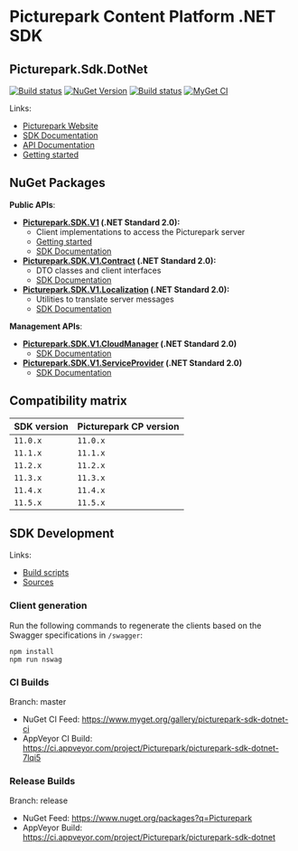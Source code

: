 # Picturepark Content Platform .NET SDK
## Picturepark.Sdk.DotNet

[![Build status](https://img.shields.io/appveyor/ci/Picturepark/picturepark-sdk-dotnet.svg?label=build)](https://ci.appveyor.com/project/Picturepark/picturepark-sdk-dotnet)
[![NuGet Version](https://img.shields.io/nuget/v/Picturepark.SDK.V1.svg)](https://www.nuget.org/packages?q=Picturepark)
[![Build status](https://img.shields.io/appveyor/ci/Picturepark/picturepark-sdk-dotnet-7lqi5/master.svg?label=CI+build)](https://ci.appveyor.com/project/Picturepark/picturepark-sdk-dotnet-7lqi5)
[![MyGet CI](https://img.shields.io/myget/picturepark-sdk-dotnet-ci/vpre/Picturepark.SDK.V1.svg?label=CI+nuget)](https://www.myget.org/gallery/picturepark-sdk-dotnet-ci)

Links:
- [Picturepark Website](https://picturepark.com/)
- [SDK Documentation](https://picturepark.github.io/Picturepark.SDK.DotNet/sdk/site/index.html)
- [API Documentation](https://picturepark.github.io/Picturepark.SDK.DotNet/api/index.html)
- [Getting started](docs/README.md)

## NuGet Packages

**Public APIs**:

- **[Picturepark.SDK.V1](https://www.nuget.org/packages/Picturepark.SDK.V1) (.NET Standard 2.0):** 
    - Client implementations to access the Picturepark server
    - [Getting started](docs/README.md)
    - [SDK Documentation](https://picturepark.github.io/Picturepark.SDK.DotNet/sdk/site/api/Picturepark.SDK.V1.html)
- **[Picturepark.SDK.V1.Contract](https://www.nuget.org/packages/Picturepark.SDK.V1.Contract) (.NET Standard 2.0):** 
    - DTO classes and client interfaces 
    - [SDK Documentation](https://picturepark.github.io/Picturepark.SDK.DotNet/sdk/site/api/Picturepark.SDK.V1.Contract.html)
- **[Picturepark.SDK.V1.Localization](https://www.nuget.org/packages/Picturepark.SDK.V1.Localization) (.NET Standard 2.0):** 
    - Utilities to translate server messages
    - [SDK Documentation](https://picturepark.github.io/Picturepark.SDK.DotNet/sdk/site/api/Picturepark.SDK.V1.Localization.html)

**Management APIs**:

- **[Picturepark.SDK.V1.CloudManager](https://www.nuget.org/packages/Picturepark.SDK.V1.CloudManager) (.NET Standard 2.0)**
    - [SDK Documentation](https://picturepark.github.io/Picturepark.SDK.DotNet/sdk/site/api/Picturepark.SDK.V1.CloudManager.html)
- **[Picturepark.SDK.V1.ServiceProvider](https://www.nuget.org/packages/Picturepark.SDK.V1.ServiceProvider) (.NET Standard 2.0)**
    - [SDK Documentation](https://picturepark.github.io/Picturepark.SDK.DotNet/sdk/site/api/Picturepark.SDK.V1.ServiceProvider.html)

## Compatibility matrix

| SDK version | Picturepark CP version |
|-------------|------------------------|
| `11.0.x`    | `11.0.x`               |
| `11.1.x`    | `11.1.x`               |
| `11.2.x`    | `11.2.x`               |
| `11.3.x`    | `11.3.x`               |
| `11.4.x`    | `11.4.x`               |
| `11.5.x`    | `11.5.x`               |

## SDK Development

Links: 

- [Build scripts](SCRIPTS.md)
- [Sources](src/)

### Client generation

Run the following commands to regenerate the clients based on the Swagger specifications in `/swagger`: 

    npm install
	npm run nswag

### CI Builds

Branch: master

- NuGet CI Feed: https://www.myget.org/gallery/picturepark-sdk-dotnet-ci
- AppVeyor CI Build: https://ci.appveyor.com/project/Picturepark/picturepark-sdk-dotnet-7lqi5

### Release Builds

Branch: release

- NuGet Feed: https://www.nuget.org/packages?q=Picturepark
- AppVeyor Build: https://ci.appveyor.com/project/Picturepark/picturepark-sdk-dotnet
